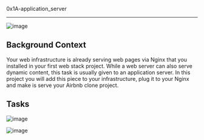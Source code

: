 0x1A-application_server
_________________________

![image](https://github.com/HalimaEla59/alx-system_engineering-devops/assets/86242444/bb542813-9c01-4d48-9e8c-58d5ac49bdcd)


Background Context
------------------

Your web infrastructure is already serving web pages via Nginx that you installed in your first web stack project. While a web server can also serve dynamic content, this task is usually given to an application server. In this project you will add this piece to your infrastructure, plug it to your Nginx and make is serve your Airbnb clone project.

Tasks
-----

![image](https://github.com/HalimaEla59/alx-system_engineering-devops/assets/86242444/d6791f8a-7a79-4885-a5af-7f66f96d4fad)

![image](https://github.com/HalimaEla59/alx-system_engineering-devops/assets/86242444/3ec6547a-a84f-4603-a3d6-dcc39b20493e)

